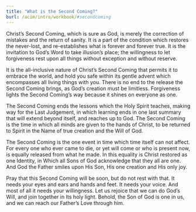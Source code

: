 ```yaml
---
title: "What is the Second Coming?"
burl: /acim/intro/workbook/#secondcoming
---
```


Christ’s Second Coming, which is sure as God, is merely the correction
of mistakes and the return of sanity. It is a part of the condition
which restores the never-lost, and re-establishes what is forever and
forever true. It is the invitation to God’s Word to take illusion’s
place; the willingness to let forgiveness rest upon all things without
exception and without reserve.

It is the all-inclusive nature of Christ’s Second Coming that permits it
to embrace the world, and hold you safe within its gentle advent which
encompasses all living things with you. There is no end to the release
the Second Coming brings, as God’s creation must be limitless.
Forgiveness lights the Second Coming’s way because it shines on everyone
as one.

The Second Coming ends the lessons which the Holy Spirit teaches, making
way for the Last Judgement, in which learning ends in one last summary
that will extend beyond itself, and reaches up to God. The Second Coming
is the time in which all minds are given to the hands of Christ, to be
returned to Spirit in the Name of true creation and the Will of God.

The Second Coming is the one event in time which time itself can not
affect. For every one who ever came to die, or yet will come or who is
present now, is equally released from what he made. In this equality is
Christ restored as one Identity, in Which all Sons of God acknowledge
that they all are one. And God the Father smiles upon His Son, His one
creation and His only joy.

Pray that this Second Coming will be soon, but do not rest with that. It
needs your eyes and ears and hands and feet. It needs your voice. And
most of all it needs your willingness. Let us rejoice that we can do
God’s Will, and join together in Its holy light. Behold, the Son of God
is one in us, and we can reach our Father’s Love through him.

